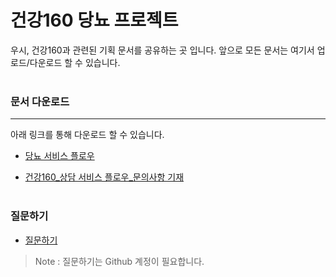 # 건강160 당뇨 프로젝트
 우시, 건강160과 관련된 기획 문서를 공유하는 곳 입니다.
 앞으로 모든 문서는 여기서 업로드/다운로드 할 수 있습니다.<br><br>

### 문서 다운로드
---
아래 링크를 통해 다운로드 할 수 있습니다.
 - [당뇨 서비스 플로우](https://github.com/ya-chae/H160/raw/master/01%20%EA%B8%B0%ED%9A%8D/%5B%EA%B1%B4%EA%B0%95160%5D%EB%8B%B9%EB%87%A8_Service%20Flow.pptx)
 
 - [건강160_상담 서비스 플로우_문의사항 기재](https://github.com/ya-chae/H160/raw/master/01%20%EA%B8%B0%ED%9A%8D/03.%20%EC%83%81%EB%8B%B4%20%EC%84%9C%EB%B9%84%EC%8A%A4%20Flow_%E5%81%A5%E5%BA%B7160_%EC%83%81%EB%8B%B4%20%EC%84%9C%EB%B9%84%EC%8A%A4%20Flow_2019029.pptx)
 <br><br>
 
### 질문하기

 - [질문하기](https://github.com/ya-chae/H160/issues/new)
 > Note : 질문하기는 Github 계정이 필요합니다.
